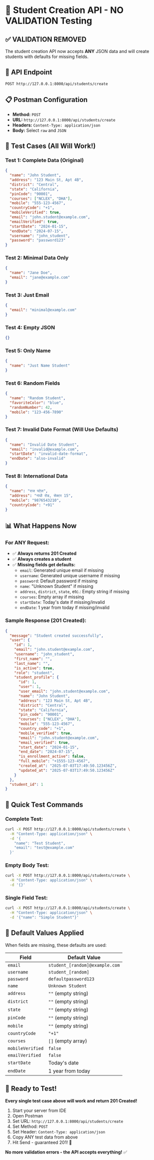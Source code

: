 # 🚀 Student Creation API - NO VALIDATION Testing

## ✅ **VALIDATION REMOVED**

The student creation API now accepts **ANY** JSON data and will create students with defaults for missing fields.

## 📍 **API Endpoint**
```
POST http://127.0.0.1:8000/api/students/create
```

## 📋 **Postman Configuration**

- **Method:** `POST`
- **URL:** `http://127.0.0.1:8000/api/students/create`
- **Headers:** `Content-Type: application/json`
- **Body:** Select `raw` and `JSON`

## 🧪 **Test Cases (All Will Work!)**

### **Test 1: Complete Data (Original)**
```json
{
  "name": "John Student",
  "address": "123 Main St, Apt 4B",
  "district": "Central",
  "state": "California",
  "pinCode": "90001",
  "courses": ["NCLEX", "DHA"],
  "mobile": "555-123-4567",
  "countryCode": "+1",
  "mobileVerified": true,
  "email": "john.student@example.com",
  "emailVerified": true,
  "startDate": "2024-01-15",
  "endDate": "2024-07-15",
  "username": "john_student",
  "password": "password123"
}
```

### **Test 2: Minimal Data Only**
```json
{
  "name": "Jane Doe",
  "email": "jane@example.com"
}
```

### **Test 3: Just Email**
```json
{
  "email": "minimal@example.com"
}
```

### **Test 4: Empty JSON**
```json
{}
```

### **Test 5: Only Name**
```json
{
  "name": "Just Name Student"
}
```

### **Test 6: Random Fields**
```json
{
  "name": "Random Student",
  "favoriteColor": "blue",
  "randomNumber": 42,
  "mobile": "123-456-7890"
}
```

### **Test 7: Invalid Date Format (Will Use Defaults)**
```json
{
  "name": "Invalid Date Student",
  "email": "invalid@example.com",
  "startDate": "invalid-date-format",
  "endDate": "also-invalid"
}
```

### **Test 8: International Data**
```json
{
  "name": "राज पटेल",
  "address": "गांधी रोड, सेक्टर 15",
  "mobile": "9876543210",
  "countryCode": "+91"
}
```

## 📊 **What Happens Now**

### **For ANY Request:**
- ✅ **Always returns 201 Created**
- ✅ **Always creates a student**
- ✅ **Missing fields get defaults:**
  - `email`: Generated unique email if missing
  - `username`: Generated unique username if missing  
  - `password`: Default password if missing
  - `name`: "Unknown Student" if missing
  - `address`, `district`, `state`, etc.: Empty string if missing
  - `courses`: Empty array if missing
  - `startDate`: Today's date if missing/invalid
  - `endDate`: 1 year from today if missing/invalid

### **Sample Response (201 Created):**
```json
{
  "message": "Student created successfully",
  "user": {
    "id": 1,
    "email": "john.student@example.com",
    "username": "john_student",
    "first_name": "",
    "last_name": "",
    "is_active": true,
    "role": "student",
    "student_profile": {
      "id": 1,
      "user": 1,
      "user_email": "john.student@example.com",
      "name": "John Student",
      "address": "123 Main St, Apt 4B",
      "district": "Central",
      "state": "California",
      "pin_code": "90001",
      "courses": ["NCLEX", "DHA"],
      "mobile": "555-123-4567",
      "country_code": "+1",
      "mobile_verified": true,
      "email": "john.student@example.com",
      "email_verified": true,
      "start_date": "2024-01-15",
      "end_date": "2024-07-15",
      "is_enrollment_active": false,
      "full_mobile": "+1555-123-4567",
      "created_at": "2025-07-03T17:49:50.123456Z",
      "updated_at": "2025-07-03T17:49:50.123456Z"
    }
  },
  "student_id": 1
}
```

## 🎯 **Quick Test Commands**

### **Complete Test:**
```bash
curl -X POST http://127.0.0.1:8000/api/students/create \
  -H "Content-Type: application/json" \
  -d '{
    "name": "Test Student",
    "email": "test@example.com"
  }'
```

### **Empty Body Test:**
```bash
curl -X POST http://127.0.0.1:8000/api/students/create \
  -H "Content-Type: application/json" \
  -d '{}'
```

### **Single Field Test:**
```bash
curl -X POST http://127.0.0.1:8000/api/students/create \
  -H "Content-Type: application/json" \
  -d '{"name": "Simple Student"}'
```

## 🔧 **Default Values Applied**

When fields are missing, these defaults are used:

| Field | Default Value |
|-------|---------------|
| `email` | `student_[random]@example.com` |
| `username` | `student_[random]` |
| `password` | `defaultpassword123` |
| `name` | `Unknown Student` |
| `address` | `""` (empty string) |
| `district` | `""` (empty string) |
| `state` | `""` (empty string) |
| `pinCode` | `""` (empty string) |
| `mobile` | `""` (empty string) |
| `countryCode` | `"+1"` |
| `courses` | `[]` (empty array) |
| `mobileVerified` | `false` |
| `emailVerified` | `false` |
| `startDate` | Today's date |
| `endDate` | 1 year from today |

## 🚀 **Ready to Test!**

**Every single test case above will work and return 201 Created!**

1. Start your server from IDE
2. Open Postman
3. Set URL: `http://127.0.0.1:8000/api/students/create`
4. Set Method: `POST`
5. Set Header: `Content-Type: application/json`
6. Copy ANY test data from above
7. Hit Send - guaranteed 201! 🎉

**No more validation errors - the API accepts everything!** ✅
